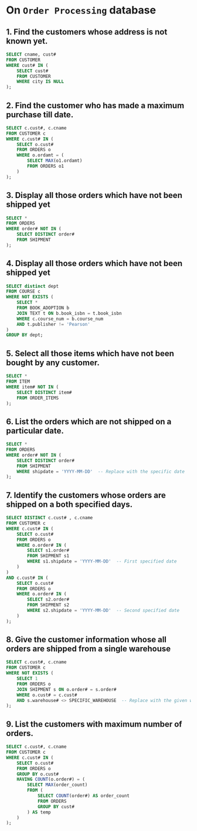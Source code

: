 # On `Order Processing` database

## 1. Find the customers whose address is not known yet.

```sql
SELECT cname, cust#
FROM CUSTOMER
WHERE cust# IN (
    SELECT cust#
    FROM CUSTOMER
    WHERE city IS NULL
);
```


## 2. Find the customer who has made a maximum purchase till date.

```sql
SELECT c.cust#, c.cname 
FROM CUSTOMER c 
WHERE c.cust# IN (
    SELECT o.cust# 
    FROM ORDERS o 
    WHERE o.ordamt = (
        SELECT MAX(o1.ordamt) 
        FROM ORDERS o1
    )
);

```


## 3. Display all those orders which have not been shipped yet

```sql
SELECT * 
FROM ORDERS 
WHERE order# NOT IN (
    SELECT DISTINCT order# 
    FROM SHIPMENT
);

```

## 4. Display all those orders which have not been shipped yet

```sql
SELECT distinct dept
FROM COURSE c
WHERE NOT EXISTS (
    SELECT *
    FROM BOOK_ADOPTION b
    JOIN TEXT t ON b.book_isbn = t.book_isbn
    WHERE c.course_num = b.course_num
    AND t.publisher != 'Pearson'
)
GROUP BY dept;
```

## 5. Select all those items which have not been bought by any customer.

```sql
SELECT * 
FROM ITEM 
WHERE item# NOT IN (
    SELECT DISTINCT item# 
    FROM ORDER_ITEMS
);

```
## 6. List the orders which are not shipped on a particular date.

```sql
SELECT * 
FROM ORDERS 
WHERE order# NOT IN (
    SELECT DISTINCT order# 
    FROM SHIPMENT 
    WHERE shipdate = 'YYYY-MM-DD'  -- Replace with the specific date
);

```

## 7. Identify the customers whose orders are shipped on a both specified days.
```sql
SELECT DISTINCT c.cust# , c.cname
FROM CUSTOMER c
WHERE c.cust# IN (
    SELECT o.cust# 
    FROM ORDERS o
    WHERE o.order# IN (
        SELECT s1.order#
        FROM SHIPMENT s1
        WHERE s1.shipdate = 'YYYY-MM-DD'  -- First specified date
    )
) 
AND c.cust# IN (
    SELECT o.cust# 
    FROM ORDERS o
    WHERE o.order# IN (
        SELECT s2.order#
        FROM SHIPMENT s2
        WHERE s2.shipdate = 'YYYY-MM-DD'  -- Second specified date
    )
);

```

## 8. Give the customer information whose all orders are shipped from a single warehouse

```sql
SELECT c.cust#, c.cname
FROM CUSTOMER c
WHERE NOT EXISTS (
    SELECT 1
    FROM ORDERS o
    JOIN SHIPMENT s ON o.order# = s.order#
    WHERE o.cust# = c.cust#
    AND s.warehouse# <> SPECIFIC_WAREHOUSE  -- Replace with the given warehouse#
);
```

## 9. List the customers with maximum number of orders.

```sql
SELECT c.cust#, c.cname
FROM CUSTOMER c
WHERE c.cust# IN (
    SELECT o.cust#
    FROM ORDERS o
    GROUP BY o.cust#
    HAVING COUNT(o.order#) = (
        SELECT MAX(order_count)
        FROM (
            SELECT COUNT(order#) AS order_count
            FROM ORDERS
            GROUP BY cust#
        ) AS temp
    )
);
```
